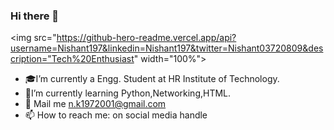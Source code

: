 ### Hi there 👋
<img src="https://github-hero-readme.vercel.app/api?username=Nishant197&linkedin=Nishant197&twitter=Nishant03720809&description="Tech%20Enthusiast" width="100%">

- 🎓I’m currently a Engg. Student at HR Institute of Technology.
- 📝I’m currently learning Python,Networking,HTML.
- 💬 Mail me n.k1972001@gmail.com
- 📫 How to reach me: on social media handle
 
